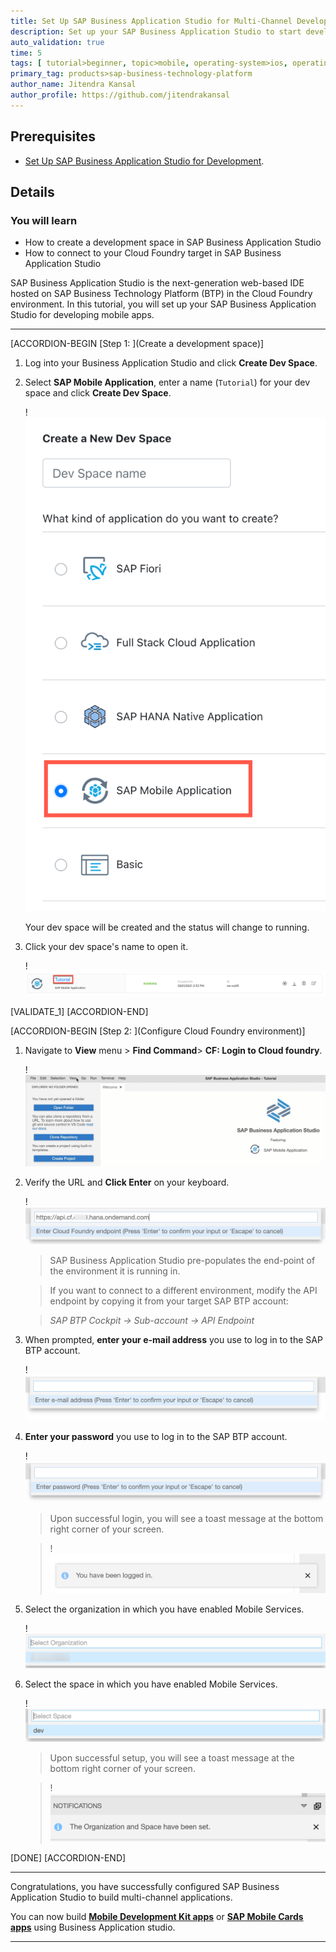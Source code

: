```yaml
---
title: Set Up SAP Business Application Studio for Multi-Channel Development
description: Set up your SAP Business Application Studio to start developing mobile and web applications.
auto_validation: true
time: 5
tags: [ tutorial>beginner, topic>mobile, operating-system>ios, operating-system>android, products>sap-business-technology-platform, products>sap-btp--cloud-foundry-environment, products>sap-mobile-cards, products>sap-mobile-services, products>sap-business-application-studio, products>mobile-development-kit-client ]
primary_tag: products>sap-business-technology-platform
author_name: Jitendra Kansal
author_profile: https://github.com/jitendrakansal
---
```


## Prerequisites
 - [Set Up SAP Business Application Studio for Development](appstudio-onboarding).

## Details
### You will learn
  - How to create a development space in SAP Business Application Studio
  - How to connect to your Cloud Foundry target in SAP Business Application Studio

SAP Business Application Studio is the next-generation web-based IDE hosted on SAP Business Technology Platform (BTP) in the Cloud Foundry environment. In this tutorial, you will set up your SAP Business Application Studio for developing mobile apps.

---

[ACCORDION-BEGIN [Step 1: ](Create a development space)]

1. Log into your Business Application Studio and click **Create Dev Space**.

2. Select **SAP Mobile Application**, enter a name (`Tutorial`) for your dev space and click **Create Dev Space**.

    !![BAS New Space](img-1.2.png)

    Your dev space will be created and the status will change to running.

3. Click your dev space's name to open it.

    !![BAS Enter Space](img-2.1.png)

[VALIDATE_1]
[ACCORDION-END]


[ACCORDION-BEGIN [Step 2: ](Configure Cloud Foundry environment)]

1. Navigate to **View** menu > **Find Command**> **CF: Login to Cloud foundry**.

    !![CF View](img-3.1.gif)

2. Verify the URL and **Click Enter** on your keyboard.

    !![CF API End-Point](img-3_2.png)

    > SAP Business Application Studio pre-populates the end-point of the environment it is running in.

    > If you want to connect to a different environment, modify the API endpoint by copying it from your target SAP BTP account:

    > *SAP BTP Cockpit &rarr; Sub-account &rarr; API Endpoint*

3. When prompted, **enter your e-mail address** you use to log in to the SAP BTP account.

    !![Email ID prompt](img_3_3.png)

4. **Enter your password** you use to log in to the SAP BTP account.

    !![Password prompt](img_3_4.png)

    > Upon successful login, you will see a toast message at the bottom right corner of your screen.

    > !![Sucess toast message](img_3_4_note.png)

5. Select the organization in which you have enabled Mobile Services.

    !![Org list](img-3.5.png)

6. Select the space in which you have enabled Mobile Services.

    !![Space list](img_3_6.png)

    > Upon successful setup, you will see a toast message at the bottom right corner of your screen.

    > !![Success toast message](img-3.6note.png)

[DONE]
[ACCORDION-END]

---

Congratulations, you have successfully configured SAP Business Application Studio to build multi-channel applications.

You can now build [**Mobile Development Kit apps**](mission.mobile-dev-kit-get-started) or [**SAP Mobile Cards apps**](https://developers.sap.com/tutorial-navigator.html?tag=products:content-and-collaboration/sap-mobile-cards) using Business Application studio.

---
